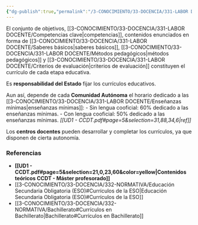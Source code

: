 ```yaml
---
{"dg-publish":true,"permalink":"/3-CONOCIMIENTO/33-DOCENCIA/331-LABOR DOCENTE/Currículo educativo/"}
---
```


El conjunto de objetivos, [[3-CONOCIMIENTO/33-DOCENCIA/331-LABOR DOCENTE/Competencias clave\|competencias]], contenidos enunciados en forma de [[3-CONOCIMIENTO/33-DOCENCIA/331-LABOR DOCENTE/Saberes básicos\|saberes básicos]], [[3-CONOCIMIENTO/33-DOCENCIA/331-LABOR DOCENTE/Métodos pedagógicos\|métodos pedagógicos]] y [[3-CONOCIMIENTO/33-DOCENCIA/331-LABOR DOCENTE/Criterios de evaluación\|criterios de evaluación]] constituyen el currículo de cada etapa educativa.

Es **responsabilidad del Estado** fijar los currículos educativos. 

Aun así, depende de cada **Comunidad Autónoma** el horario dedicado a las [[3-CONOCIMIENTO/33-DOCENCIA/331-LABOR DOCENTE/Enseñanzas mínimas\|enseñanzas mínimas]]:
	- Sin lengua cooficial: 60% dedicado a las enseñanzas mínimas.
	- Con lengua cooficial: 50% dedicado a las enseñanzas mínimas.
*[[UD1 - CCDT.pdf#page=5&selection=31,88,34,6|ref]]*


Los **centros docentes** pueden desarrollar y completar los currículos, ya que disponen de cierta autonomía.

### Referencias
- **[[UD1 - CCDT.pdf#page=5&selection=21,0,23,60&color=yellow|Contenidos teóricos CCDT - Máster profesorado]]** 
- [[3-CONOCIMIENTO/33-DOCENCIA/332-NORMATIVA/Educación Secundaria Obligatoria (ESO)#Currículos de la ESO\|Educación Secundaria Obligatoria (ESO)#Currículos de la ESO]]
- [[3-CONOCIMIENTO/33-DOCENCIA/332-NORMATIVA/Bachillerato#Currículos en Bachillerato\|Bachillerato#Currículos en Bachillerato]]
